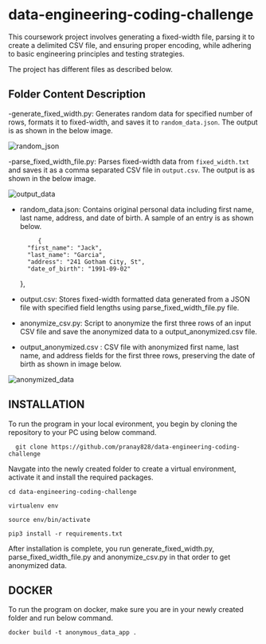 # data-engineering-coding-challenge
This coursework project involves generating a fixed-width file, parsing it to create a delimited CSV file, and ensuring proper encoding, while adhering to basic engineering principles and testing strategies.

The project has different files as described below.

<h2>Folder Content Description</h2>

-generate_fixed_width.py: Generates random data for specified number of rows, formats it to fixed-width, and saves it to `random_data.json`.
    The output is as shown in the below image.
    
![random_json](https://github.com/user-attachments/assets/e6bc3f54-e2d8-4ebc-8888-b175731167b3)



-parse_fixed_width_file.py: Parses fixed-width data from `fixed_width.txt` and saves it as a comma separated CSV file in `output.csv`.
    The output is as shown in the below image.

    
![output_data](https://github.com/user-attachments/assets/1096d0d7-8444-43b6-8580-ccad454eb8f9)



- random_data.json: Contains original personal data including first name, last name, address, and date of birth.
    A sample of an entry is as shown below.

           {
        "first_name": "Jack",
        "last_name": "Garcia",
        "address": "241 Gotham City, St",
        "date_of_birth": "1991-09-02"
    },
  
- output.csv: Stores fixed-width formatted data generated from a JSON file with specified field lengths using parse_fixed_width_file.py file.
  
- anonymize_csv.py: Script to anonymize the first three rows of an input CSV file and save the anonymized data to a output_anonymized.csv file.

- output_anonymized.csv : CSV file with anonymized first name, last name, and address fields for the first three rows, preserving the date of birth as shown in image below.

  
![anonymized_data](https://github.com/user-attachments/assets/95478646-953d-4b7b-a7c2-dcf661a1c7d0)

<h2><b>INSTALLATION</b></h2>
To run the program in your local evironment, you begin by cloning the repository to your PC using below command.

      git clone https://github.com/pranay828/data-engineering-coding-challenge

Navgate into the newly created folder to create a virtual environment, activate it and install the required packages.

    cd data-engineering-coding-challenge

    virtualenv env

    source env/bin/activate

    pip3 install -r requirements.txt

After installation is complete, you run generate_fixed_width.py, parse_fixed_width_file.py and anonymize_csv.py in that order to get anonymized data.


<h2><b>DOCKER</b></h2>
To run the program on docker, make sure you are in your newly created folder and run below command.

    docker build -t anonymous_data_app .

